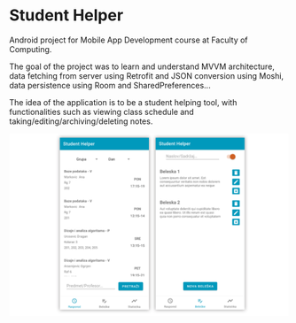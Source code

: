 # Student Helper

Android project for Mobile App Development course at Faculty of Computing.

The goal of the project was to learn and understand MVVM architecture, data fetching from server using Retrofit and JSON conversion using Moshi, data persistence using Room and SharedPreferences...

The idea of the application is to be a student helping tool, with functionalities such as viewing class schedule and taking/editing/archiving/deleting notes.

![App Example](app/screenshots/screenshots.png?raw=true "Title")
